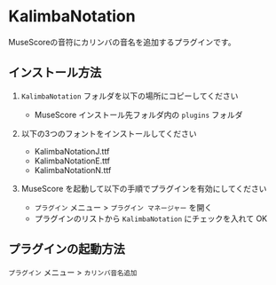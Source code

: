 # KalimbaNotation
MuseScoreの音符にカリンバの音名を追加するプラグインです。

## インストール方法

1. `KalimbaNotation` フォルダを以下の場所にコピーしてください
   * MuseScore インストール先フォルダ内の `plugins` フォルダ

2. 以下の3つのフォントをインストールしてください
   * KalimbaNotationJ.ttf
   * KalimbaNotationE.ttf
   * KalimbaNotationN.ttf

3. MuseScore を起動して以下の手順でプラグインを有効にしてください
   * `プラグイン` メニュー > `プラグイン マネージャー` を開く
   * プラグインのリストから `KalimbaNotation` にチェックを入れて OK

## プラグインの起動方法
`プラグイン` メニュー > `カリンバ音名追加`
